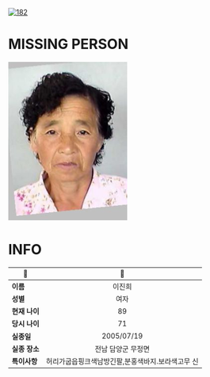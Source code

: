 [![182](https://img.shields.io/badge/%EC%8B%A4%EC%A2%85%EC%8B%A0%EA%B3%A0%EB%8A%94%20%EA%B5%AD%EB%B2%88%EC%97%86%EC%9D%B4-182-blue)](http://safe182.go.kr/index.do)

# MISSING PERSON

<img src="./missing_person.jpg">

# INFO

|🔑|💎|
|--|:--:|
|**이름**|이진희|
|**성별**|여자|
|**현재 나이**|89|
|**당시 나이**|71|
|**실종일**|2005/07/19|
|**실종 장소**|전남 담양군 무정면 |
|**특이사항**|허리가굽읍핑크색남방긴팔,분홍색바지.보라색고무 신|
